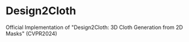 # Design2Cloth
Official Implementation of "Design2Cloth: 3D Cloth Generation from 2D Masks" (CVPR2024)
